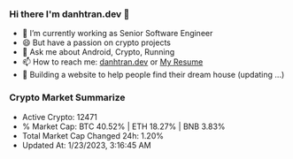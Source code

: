 ### Hi there I'm danhtran.dev 👋

- 🔭 I’m currently working as Senior Software Engineer
- 😄 But have a passion on crypto projects
- 💬 Ask me about Android, Crypto, Running 
- 📫 How to reach me: <a href="https://danhtran.dev" target="_blank">danhtran.dev</a> or <a href="Dan-Resume.pdf" target="_blank">My Resume</a>
- 🌱 Building a website to help people find their dream house (updating ...)

### Crypto Market Summarize
- Active Crypto: 12471
- % Market Cap: BTC 40.52% | ETH 18.27% | BNB 3.83%
- Total Market Cap Changed 24h: 1.20%
- Updated At: 1/23/2023, 3:16:45 AM
